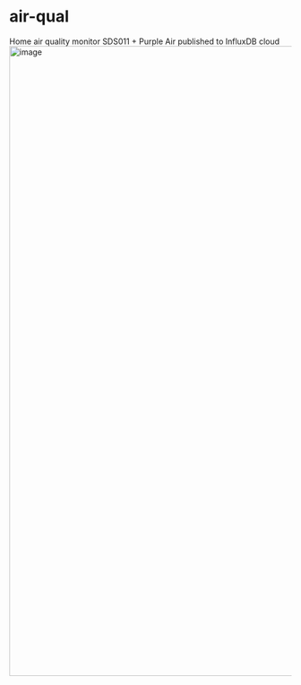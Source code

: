# air-qual
Home air quality monitor SDS011 + Purple Air published to InfluxDB cloud
<img width="1124" alt="image" src="https://user-images.githubusercontent.com/64947225/94303951-8f386f00-ff23-11ea-9392-c763407e22a2.png">
